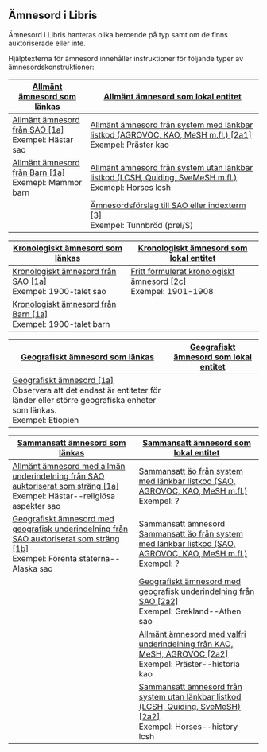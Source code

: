 ## Ämnesord i Libris

Ämnesord i Libris hanteras olika beroende på typ samt om de finns auktoriserade eller inte. 

Hjälptexterna för ämnesord innehåller instruktioner för följande typer av ämnesordskonstruktioner:

| [Allmänt ämnesord som länkas](#lanka-amnesord) | [Allmänt ämnesord som lokal entitet](#amnesord-som-lokal-entitet) | 
| ------ |  ----------- |
| [Allmänt ämnesord från SAO [1a]](#lanka-amnesord) </br>Exempel: Hästar sao | [Allmänt ämnesord från system med länkbar listkod (AGROVOC, KAO, MeSH m.fl.) [2a1]](#amnesord-som-lokal-entitet) </br>Exempel: Präster kao |
| [Allmänt ämnesord från Barn [1a]](#lanka-amnesord) </br>Exemepl: Mammor barn | [Allmänt ämnesord från system utan länkbar listkod (LCSH, Quiding, SveMeSH m.fl.)](#amnesord-som-lokal-entitet) </br>Exemepl: Horses lcsh |
| | [Ämnesordsförslag till SAO eller indexterm [3]](#amnesord-som-lokal-entitet) </br>Exempel: Tunnbröd (prel/S) |

| [Kronologiskt ämnesord som länkas](#lanka-amnesord) | [Kronologiskt ämnesord som lokal entitet](#amnesord-som-lokal-entitet) | 
| ------ |  ----------- |
| [Kronologiskt ämnesord från SAO [1a]](#lanka-amnesord) </br>Exempel: 1900-talet sao | [Fritt formulerat kronologiskt ämnesord [2c]](#amnesord-som-lokal-entitet) </br>Exempel: 1901-1908 |
| [Kronologiskt ämnesord från Barn [1a]](#lanka-amnesord) </br>Exempel: 1900-talet barn | |

| [Geografiskt ämnesord som länkas](#lanka-amnesord) | [Geografiskt ämnesord som lokal entitet](#amnesord-som-lokal-entitet) | 
| ------ |  ----------- |
| [Geografiskt ämnesord  [1a]](#lanka-amnesord) </br>Observera att det endast är entiteter för länder eller större geografiska enheter som länkas. </br>Exempel: Etiopien | |

| [Sammansatt ämnesord som länkas](#lanka-amnesord) | [Sammansatt ämnesord som lokal entitet](#amnesord-som-lokal-entitet) | 
| ------ |  ----------- |
| [Allmänt ämnesord med allmän underindelning från SAO auktoriserat som sträng [1a]](#lanka-amnesord) </br>Exempel: Hästar--religiösa aspekter sao | [Sammansatt äo från system med länkbar listkod (SAO, AGROVOC, KAO, MeSH m.fl.)](#amnesord-som-lokal-entitet) </br>Exempel: ? |
| [Geografiskt ämnesord med geografisk underindelning från SAO auktoriserat som sträng [1b]](#lanka-amnesord) </br>Exempel: Förenta staterna--Alaska sao | Sammansatt ämnesord </br>[Sammansatt äo från system med länkbar listkod (SAO, AGROVOC, KAO, MeSH m.fl.)](#amnesord-som-lokal-entitet) </br>Exempel: ? |
| | [Geografiskt ämnesord med geografisk underindelning från SAO [2a2]](#amnesord-som-lokal-entitet) </br>Exempel: Grekland--Athen sao |
| | [Allmänt ämnesord med valfri underindelning från KAO, MeSH, AGROVOC [2a2]](#amnesord-som-lokal-entitet) </br>Exempel: Präster--historia kao |
| | [Sammansatt ämnesord från system utan länkbar listkod (LCSH, Quiding, SveMeSH) [2a2]](#amnesord-som-lokal-entitet) </br>Exempel: Horses--history lcsh |





